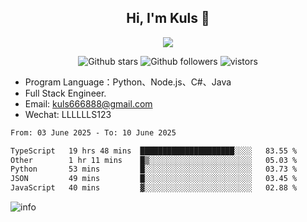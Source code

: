 <h2 align="center"> Hi, I'm Kuls 👋 </h2>
<p align="center">
    <p align="center">
        <img src=" https://avatars.githubusercontent.com/u/42165104?s=460&u=5c7fbf0bce7d4b38a15a44676e6f64b529e47598&v=4"/>
    </p>
    <p align="center">
      <img src="https://img.shields.io/github/stars/hellokuls?style=social" alt="Github stars" />
      <img src="https://img.shields.io/github/followers/hellokuls?style=social" alt="Github followers" />
      <img src="https://visitor-badge.glitch.me/badge?page_id=hellokuls.readme" alt="vistors" />
    </p>
</p>

- Program Language：Python、Node.js、C#、Java
- Full Stack Engineer.
- Email: kuls666888@gmail.com
- Wechat: LLLLLLS123

<!--START_SECTION:waka-->

```txt
From: 03 June 2025 - To: 10 June 2025

TypeScript   19 hrs 48 mins  █████████████████████░░░░   83.55 %
Other        1 hr 11 mins    █▒░░░░░░░░░░░░░░░░░░░░░░░   05.03 %
Python       53 mins         █░░░░░░░░░░░░░░░░░░░░░░░░   03.73 %
JSON         49 mins         █░░░░░░░░░░░░░░░░░░░░░░░░   03.45 %
JavaScript   40 mins         ▓░░░░░░░░░░░░░░░░░░░░░░░░   02.88 %
```

<!--END_SECTION:waka-->

![info](https://github-readme-stats.vercel.app/api?username=hellokuls&show_icons=true&count_private=true&hide=prs&theme=default_repocard)


